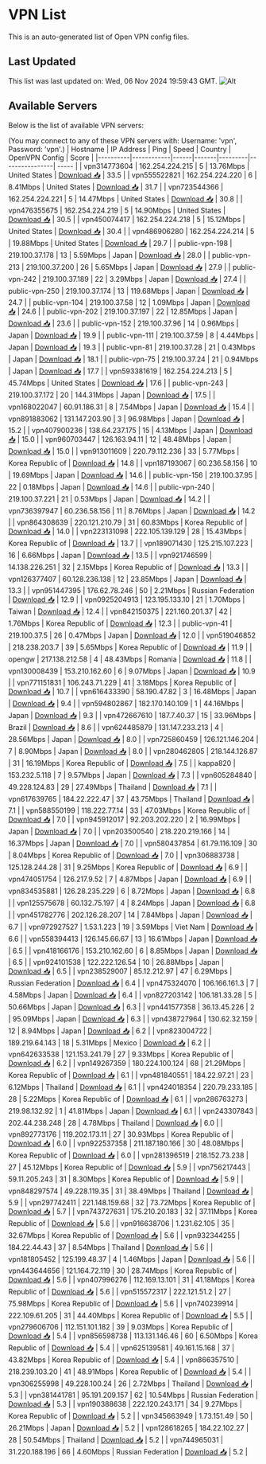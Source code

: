 # VPN List

This is an auto-generated list of Open VPN config files.

## Last Updated

This list was last updated on: Wed, 06 Nov 2024 19:59:43 GMT.
![Alt](https://repobeats.axiom.co/api/embed/186b98318ef1479477931607c1ad7d823f12451f.svg "Repobeats analytics image")

## Available Servers

Below is the list of available VPN servers:

(You may connect to any of these VPN servers with: Username: 'vpn', Password: 'vpn'.)
| Hostname | IP Address | Ping | Speed | Country | OpenVPN Config | Score |
|----------|------------|------|-------|---------|----------------| ----- |
| vpn314773604 | 162.254.224.215 | 5 | 13.76Mbps | United States | [Download 📥](./configs/server_0_US.ovpn) | 33.5 |
| vpn555522821 | 162.254.224.220 | 6 | 8.41Mbps | United States | [Download 📥](./configs/server_1_US.ovpn) | 31.7 |
| vpn723544366 | 162.254.224.221 | 5 | 14.47Mbps | United States | [Download 📥](./configs/server_2_US.ovpn) | 30.8 |
| vpn476355675 | 162.254.224.219 | 5 | 14.90Mbps | United States | [Download 📥](./configs/server_3_US.ovpn) | 30.5 |
| vpn450074417 | 162.254.224.218 | 5 | 15.12Mbps | United States | [Download 📥](./configs/server_4_US.ovpn) | 30.4 |
| vpn486906280 | 162.254.224.214 | 5 | 19.88Mbps | United States | [Download 📥](./configs/server_5_US.ovpn) | 29.7 |
| public-vpn-198 | 219.100.37.178 | 13 | 5.59Mbps | Japan | [Download 📥](./configs/server_6_JP.ovpn) | 28.0 |
| public-vpn-213 | 219.100.37.200 | 26 | 5.65Mbps | Japan | [Download 📥](./configs/server_7_JP.ovpn) | 27.9 |
| public-vpn-242 | 219.100.37.189 | 22 | 3.29Mbps | Japan | [Download 📥](./configs/server_8_JP.ovpn) | 27.4 |
| public-vpn-250 | 219.100.37.174 | 13 | 119.68Mbps | Japan | [Download 📥](./configs/server_9_JP.ovpn) | 24.7 |
| public-vpn-104 | 219.100.37.58 | 12 | 1.09Mbps | Japan | [Download 📥](./configs/server_10_JP.ovpn) | 24.6 |
| public-vpn-202 | 219.100.37.197 | 22 | 12.85Mbps | Japan | [Download 📥](./configs/server_11_JP.ovpn) | 23.6 |
| public-vpn-152 | 219.100.37.96 | 14 | 0.96Mbps | Japan | [Download 📥](./configs/server_12_JP.ovpn) | 19.9 |
| public-vpn-111 | 219.100.37.59 | 8 | 4.44Mbps | Japan | [Download 📥](./configs/server_13_JP.ovpn) | 19.3 |
| public-vpn-81 | 219.100.37.28 | 21 | 0.43Mbps | Japan | [Download 📥](./configs/server_14_JP.ovpn) | 18.1 |
| public-vpn-75 | 219.100.37.24 | 21 | 0.94Mbps | Japan | [Download 📥](./configs/server_15_JP.ovpn) | 17.7 |
| vpn593381619 | 162.254.224.213 | 5 | 45.74Mbps | United States | [Download 📥](./configs/server_16_US.ovpn) | 17.6 |
| public-vpn-243 | 219.100.37.172 | 20 | 144.31Mbps | Japan | [Download 📥](./configs/server_17_JP.ovpn) | 17.5 |
| vpn168022047 | 60.91.186.31 | 8 | 7.54Mbps | Japan | [Download 📥](./configs/server_18_JP.ovpn) | 15.4 |
| vpn891883062 | 131.147.203.90 | 3 | 96.98Mbps | Japan | [Download 📥](./configs/server_19_JP.ovpn) | 15.2 |
| vpn407900236 | 138.64.237.175 | 15 | 4.13Mbps | Japan | [Download 📥](./configs/server_20_JP.ovpn) | 15.0 |
| vpn960703447 | 126.163.94.11 | 12 | 48.48Mbps | Japan | [Download 📥](./configs/server_21_JP.ovpn) | 15.0 |
| vpn913011609 | 220.79.112.236 | 33 | 5.77Mbps | Korea Republic of | [Download 📥](./configs/server_22_KR.ovpn) | 14.8 |
| vpn187193067 | 60.236.58.156 | 10 | 19.69Mbps | Japan | [Download 📥](./configs/server_23_JP.ovpn) | 14.6 |
| public-vpn-156 | 219.100.37.95 | 22 | 0.18Mbps | Japan | [Download 📥](./configs/server_24_JP.ovpn) | 14.6 |
| public-vpn-240 | 219.100.37.221 | 21 | 0.53Mbps | Japan | [Download 📥](./configs/server_25_JP.ovpn) | 14.2 |
| vpn736397947 | 60.236.58.156 | 11 | 8.76Mbps | Japan | [Download 📥](./configs/server_26_JP.ovpn) | 14.2 |
| vpn864308639 | 220.121.210.79 | 31 | 60.83Mbps | Korea Republic of | [Download 📥](./configs/server_27_KR.ovpn) | 14.0 |
| vpn223131098 | 222.105.139.129 | 28 | 15.43Mbps | Korea Republic of | [Download 📥](./configs/server_28_KR.ovpn) | 13.7 |
| vpn189071430 | 125.215.107.223 | 16 | 6.66Mbps | Japan | [Download 📥](./configs/server_29_JP.ovpn) | 13.5 |
| vpn921746599 | 14.138.226.251 | 32 | 2.15Mbps | Korea Republic of | [Download 📥](./configs/server_30_KR.ovpn) | 13.3 |
| vpn126377407 | 60.128.236.138 | 12 | 23.85Mbps | Japan | [Download 📥](./configs/server_31_JP.ovpn) | 13.3 |
| vpn951447395 | 176.62.78.246 | 50 | 2.21Mbps | Russian Federation | [Download 📥](./configs/server_32_RU.ovpn) | 12.9 |
| vpn0925204913 | 123.195.133.10 | 21 | 1.70Mbps | Taiwan | [Download 📥](./configs/server_33_TW.ovpn) | 12.4 |
| vpn842150375 | 221.160.201.37 | 42 | 1.76Mbps | Korea Republic of | [Download 📥](./configs/server_34_KR.ovpn) | 12.3 |
| public-vpn-41 | 219.100.37.5 | 26 | 0.47Mbps | Japan | [Download 📥](./configs/server_35_JP.ovpn) | 12.0 |
| vpn519046852 | 218.238.203.7 | 39 | 5.65Mbps | Korea Republic of | [Download 📥](./configs/server_36_KR.ovpn) | 11.9 |
| opengw | 217.138.212.58 | 4 | 48.43Mbps | Romania | [Download 📥](./configs/server_37_RO.ovpn) | 11.8 |
| vpn130008439 | 153.210.162.60 | 6 | 9.07Mbps | Japan | [Download 📥](./configs/server_38_JP.ovpn) | 10.9 |
| vpn771151831 | 106.243.71.229 | 41 | 3.18Mbps | Korea Republic of | [Download 📥](./configs/server_39_KR.ovpn) | 10.7 |
| vpn616433390 | 58.190.47.82 | 3 | 16.48Mbps | Japan | [Download 📥](./configs/server_40_JP.ovpn) | 9.4 |
| vpn594802867 | 182.170.140.109 | 1 | 44.16Mbps | Japan | [Download 📥](./configs/server_41_JP.ovpn) | 9.3 |
| vpn472667610 | 187.7.40.37 | 15 | 33.96Mbps | Brazil | [Download 📥](./configs/server_42_BR.ovpn) | 8.6 |
| vpn624485879 | 131.147.233.213 | 4 | 28.56Mbps | Japan | [Download 📥](./configs/server_43_JP.ovpn) | 8.0 |
| vpn725860459 | 126.121.146.204 | 7 | 8.90Mbps | Japan | [Download 📥](./configs/server_44_JP.ovpn) | 8.0 |
| vpn280462805 | 218.144.126.87 | 31 | 16.19Mbps | Korea Republic of | [Download 📥](./configs/server_45_KR.ovpn) | 7.5 |
| kappa820 | 153.232.5.118 | 7 | 9.57Mbps | Japan | [Download 📥](./configs/server_46_JP.ovpn) | 7.3 |
| vpn605284840 | 49.228.124.83 | 29 | 27.49Mbps | Thailand | [Download 📥](./configs/server_47_TH.ovpn) | 7.1 |
| vpn617639765 | 184.22.222.47 | 37 | 43.75Mbps | Thailand | [Download 📥](./configs/server_48_TH.ovpn) | 7.1 |
| vpn588550199 | 118.222.77.14 | 33 | 47.03Mbps | Korea Republic of | [Download 📥](./configs/server_49_KR.ovpn) | 7.0 |
| vpn945912017 | 92.203.202.220 | 2 | 16.99Mbps | Japan | [Download 📥](./configs/server_50_JP.ovpn) | 7.0 |
| vpn203500540 | 218.220.219.166 | 14 | 16.37Mbps | Japan | [Download 📥](./configs/server_51_JP.ovpn) | 7.0 |
| vpn580437854 | 61.79.116.109 | 30 | 8.04Mbps | Korea Republic of | [Download 📥](./configs/server_52_KR.ovpn) | 7.0 |
| vpn306883738 | 125.128.244.28 | 31 | 9.25Mbps | Korea Republic of | [Download 📥](./configs/server_53_KR.ovpn) | 6.9 |
| vpn474051754 | 126.217.9.52 | 7 | 4.87Mbps | Japan | [Download 📥](./configs/server_54_JP.ovpn) | 6.9 |
| vpn834535881 | 126.28.235.229 | 6 | 8.72Mbps | Japan | [Download 📥](./configs/server_55_JP.ovpn) | 6.8 |
| vpn125575678 | 60.132.75.197 | 4 | 8.24Mbps | Japan | [Download 📥](./configs/server_56_JP.ovpn) | 6.8 |
| vpn451782776 | 202.126.28.207 | 14 | 7.84Mbps | Japan | [Download 📥](./configs/server_57_JP.ovpn) | 6.7 |
| vpn972927527 | 1.53.1.223 | 19 | 3.59Mbps | Viet Nam | [Download 📥](./configs/server_58_VN.ovpn) | 6.6 |
| vpn558394413 | 126.145.66.67 | 13 | 16.61Mbps | Japan | [Download 📥](./configs/server_59_JP.ovpn) | 6.5 |
| vpn418166176 | 153.210.162.60 | 6 | 8.85Mbps | Japan | [Download 📥](./configs/server_60_JP.ovpn) | 6.5 |
| vpn924101538 | 122.222.126.54 | 10 | 26.88Mbps | Japan | [Download 📥](./configs/server_61_JP.ovpn) | 6.5 |
| vpn238529007 | 85.12.212.97 | 47 | 6.29Mbps | Russian Federation | [Download 📥](./configs/server_62_RU.ovpn) | 6.4 |
| vpn475324070 | 106.166.161.3 | 7 | 4.58Mbps | Japan | [Download 📥](./configs/server_63_JP.ovpn) | 6.4 |
| vpn827203142 | 106.181.33.28 | 5 | 50.66Mbps | Japan | [Download 📥](./configs/server_64_JP.ovpn) | 6.3 |
| vpn441577358 | 36.13.45.226 | 2 | 95.09Mbps | Japan | [Download 📥](./configs/server_65_JP.ovpn) | 6.3 |
| vpn438727964 | 130.62.32.159 | 12 | 8.94Mbps | Japan | [Download 📥](./configs/server_66_JP.ovpn) | 6.2 |
| vpn823004722 | 189.219.64.143 | 18 | 5.31Mbps | Mexico | [Download 📥](./configs/server_67_MX.ovpn) | 6.2 |
| vpn642633538 | 121.153.241.79 | 27 | 9.33Mbps | Korea Republic of | [Download 📥](./configs/server_68_KR.ovpn) | 6.2 |
| vpn149267359 | 180.224.100.124 | 68 | 21.29Mbps | Korea Republic of | [Download 📥](./configs/server_69_KR.ovpn) | 6.1 |
| vpn481840551 | 184.22.97.21 | 23 | 6.12Mbps | Thailand | [Download 📥](./configs/server_70_TH.ovpn) | 6.1 |
| vpn424018354 | 220.79.233.185 | 28 | 5.22Mbps | Korea Republic of | [Download 📥](./configs/server_71_KR.ovpn) | 6.1 |
| vpn286763273 | 219.98.132.92 | 1 | 41.81Mbps | Japan | [Download 📥](./configs/server_72_JP.ovpn) | 6.1 |
| vpn243307843 | 202.44.238.248 | 28 | 4.78Mbps | Thailand | [Download 📥](./configs/server_73_TH.ovpn) | 6.0 |
| vpn892773176 | 119.202.173.11 | 27 | 30.93Mbps | Korea Republic of | [Download 📥](./configs/server_74_KR.ovpn) | 6.0 |
| vpn922537358 | 211.187.180.166 | 30 | 48.08Mbps | Korea Republic of | [Download 📥](./configs/server_75_KR.ovpn) | 6.0 |
| vpn281396519 | 218.152.73.238 | 27 | 45.12Mbps | Korea Republic of | [Download 📥](./configs/server_76_KR.ovpn) | 5.9 |
| vpn756217443 | 59.11.205.243 | 31 | 8.30Mbps | Korea Republic of | [Download 📥](./configs/server_77_KR.ovpn) | 5.9 |
| vpn848297574 | 49.228.119.35 | 31 | 38.49Mbps | Thailand | [Download 📥](./configs/server_78_TH.ovpn) | 5.9 |
| vpn297742411 | 221.148.159.68 | 32 | 73.72Mbps | Korea Republic of | [Download 📥](./configs/server_79_KR.ovpn) | 5.7 |
| vpn743727631 | 175.210.20.183 | 32 | 37.11Mbps | Korea Republic of | [Download 📥](./configs/server_80_KR.ovpn) | 5.6 |
| vpn916638706 | 1.231.62.105 | 35 | 32.67Mbps | Korea Republic of | [Download 📥](./configs/server_81_KR.ovpn) | 5.6 |
| vpn932344255 | 184.22.44.43 | 37 | 8.54Mbps | Thailand | [Download 📥](./configs/server_82_TH.ovpn) | 5.6 |
| vpn181805452 | 125.199.48.37 | 4 | 1.46Mbps | Japan | [Download 📥](./configs/server_83_JP.ovpn) | 5.6 |
| vpn443644656 | 121.164.72.119 | 30 | 28.74Mbps | Korea Republic of | [Download 📥](./configs/server_84_KR.ovpn) | 5.6 |
| vpn407996276 | 112.169.13.101 | 31 | 41.18Mbps | Korea Republic of | [Download 📥](./configs/server_85_KR.ovpn) | 5.6 |
| vpn515572317 | 222.121.51.2 | 27 | 75.98Mbps | Korea Republic of | [Download 📥](./configs/server_86_KR.ovpn) | 5.6 |
| vpn740239914 | 222.109.61.205 | 31 | 44.40Mbps | Korea Republic of | [Download 📥](./configs/server_87_KR.ovpn) | 5.5 |
| vpn279606706 | 112.151.101.182 | 39 | 9.03Mbps | Korea Republic of | [Download 📥](./configs/server_88_KR.ovpn) | 5.4 |
| vpn856598738 | 113.131.146.46 | 60 | 6.50Mbps | Korea Republic of | [Download 📥](./configs/server_89_KR.ovpn) | 5.4 |
| vpn625139581 | 49.161.15.168 | 37 | 43.82Mbps | Korea Republic of | [Download 📥](./configs/server_90_KR.ovpn) | 5.4 |
| vpn866357510 | 218.239.103.20 | 41 | 48.91Mbps | Korea Republic of | [Download 📥](./configs/server_91_KR.ovpn) | 5.4 |
| vpn306255998 | 49.228.100.24 | 26 | 2.72Mbps | Thailand | [Download 📥](./configs/server_92_TH.ovpn) | 5.3 |
| vpn381441781 | 95.191.209.157 | 62 | 10.54Mbps | Russian Federation | [Download 📥](./configs/server_93_RU.ovpn) | 5.3 |
| vpn190388638 | 222.120.243.171 | 34 | 9.27Mbps | Korea Republic of | [Download 📥](./configs/server_94_KR.ovpn) | 5.2 |
| vpn345663949 | 1.73.151.49 | 50 | 26.21Mbps | Japan | [Download 📥](./configs/server_95_JP.ovpn) | 5.2 |
| vpn128618265 | 184.22.102.27 | 28 | 50.54Mbps | Thailand | [Download 📥](./configs/server_96_TH.ovpn) | 5.2 |
| vpn744965031 | 31.220.188.196 | 66 | 4.60Mbps | Russian Federation | [Download 📥](./configs/server_97_RU.ovpn) | 5.2 |
